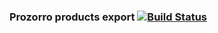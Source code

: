 ### Prozorro products export [![Build Status](https://api.travis-ci.org/nmartynenko/prozorro-products.png)](https://travis-ci.org/nmartynenko/prozorro-products)